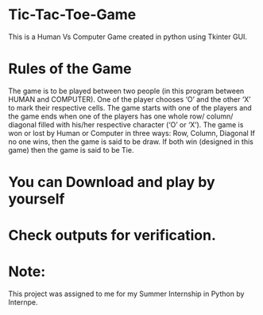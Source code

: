 # Tic-Tac-Toe-Game
This is a Human Vs Computer Game created in python using Tkinter GUI.
# Rules of the Game
The game is to be played between two people (in this program between HUMAN and COMPUTER).
One of the player chooses ‘O’ and the other ‘X’ to mark their respective cells.
The game starts with one of the players and the game ends when one of the players has one whole row/ column/ diagonal filled with his/her respective character (‘O’ or ‘X’).
The game is won or lost by Human or Computer in three ways: Row, Column, Diagonal
If no one wins, then the game is said to be draw.
If both win (designed in this game) then the game is said to be Tie.

# You can Download and play by yourself
# Check outputs for verification.

# Note:

This project was assigned to me for my Summer Internship in Python by Internpe.

